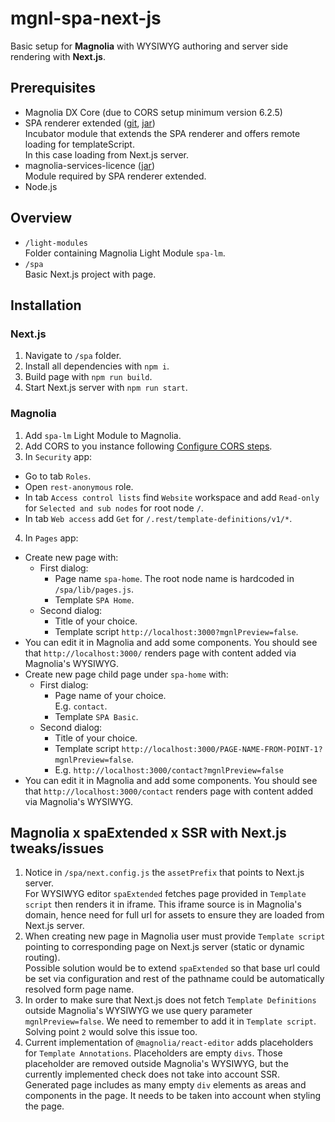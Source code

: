 # mgnl-spa-next-js

Basic setup for **Magnolia** with WYSIWYG authoring and server side rendering with **Next.js**.

## Prerequisites

- Magnolia DX Core (due to CORS setup minimum version 6.2.5)
- SPA renderer extended ([git](https://git.magnolia-cms.com/projects/INCUBATOR/repos/spa-rendering-extended/browse/readme.md), [jar](https://nexus.magnolia-cms.com/service/local/artifact/maven/redirect?r=magnolia.incubator.releases&g=info.magnolia.pages&a=magnolia-spa-rendering-extended&v=1.0&e=jar))  
  Incubator module that extends the SPA renderer and offers remote loading for templateScript.  
  In this case loading from Next.js server.
- magnolia-services-licence ([jar](https://nexus.magnolia-cms.com/service/local/artifact/maven/redirect?r=magnolia.incubator.releases&g=info.magnolia&a=magnolia-services-licence&v=1.0.2&e=jar))  
  Module required by SPA renderer extended.
- Node.js

## Overview

- `/light-modules`  
  Folder containing Magnolia Light Module `spa-lm`.
- `/spa`  
  Basic Next.js project with page.

## Installation

### Next.js

1. Navigate to `/spa` folder.
2. Install all dependencies with `npm i`.
3. Build page with `npm run build`.
4. Start Next.js server with `npm run start`.

### Magnolia

1. Add `spa-lm` Light Module to Magnolia.
2. Add CORS to you instance following [Configure CORS steps](https://git.magnolia-cms.com/projects/DEMOS/repos/website-spa-demo/browse/README-local.md).
3. In `Security` app:

- Go to tab `Roles`.
- Open `rest-anonymous` role.
- In tab `Access control lists` find `Website` workspace and add `Read-only` for `Selected and sub nodes` for root node `/`.
- In tab `Web access` add `Get` for `/.rest/template-definitions/v1/*`.

4. In `Pages` app:

- Create new page with:
  - First dialog:
    - Page name `spa-home`.
      The root node name is hardcoded in `/spa/lib/pages.js`.
    - Template `SPA Home`.
  - Second dialog:
    - Title of your choice.
    - Template script `http://localhost:3000?mgnlPreview=false`.
- You can edit it in Magnolia and add some components. You should see that `http://localhost:3000/` renders page with content added via Magnolia's WYSIWYG.
- Create new page child page under `spa-home` with:
  - First dialog:
    - Page name of your choice.  
      E.g. `contact`.
    - Template `SPA Basic`.
  - Second dialog:
    - Title of your choice.
    - Template script `http://localhost:3000/PAGE-NAME-FROM-POINT-1?mgnlPreview=false`.
    - E.g. `http://localhost:3000/contact?mgnlPreview=false`
- You can edit it in Magnolia and add some components. You should see that `http://localhost:3000/contact` renders page with content added via Magnolia's WYSIWYG.

## Magnolia x spaExtended x SSR with Next.js tweaks/issues

1. Notice in `/spa/next.config.js` the `assetPrefix` that points to Next.js server.  
   For WYSIWYG editor `spaExtended` fetches page provided in `Template script` then renders it in iframe. This iframe source is in Magnolia's domain, hence need for full url for assets to ensure they are loaded from Next.js server.
2. When creating new page in Magnolia user must provide `Template script` pointing to corresponding page on Next.js server (static or dynamic routing).  
   Possible solution would be to extend `spaExtended` so that base url could be set via configuration and rest of the pathname could be automatically resolved form page name.
3. In order to make sure that Next.js does not fetch `Template Definitions` outside Magnolia's WYSIWYG we use query parameter `mgnlPreview=false`. We need to remember to add it in `Template script`. Solving point `2` would solve this issue too.
4. Current implementation of `@magnolia/react-editor` adds placeholders for `Template Annotations`. Placeholders are empty `divs`. Those placeholder are removed outside Magnolia's WYSIWYG, but the currently implemented check does not take into account SSR.  
   Generated page includes as many empty `div` elements as areas and components in the page. It needs to be taken into account when styling the page.
